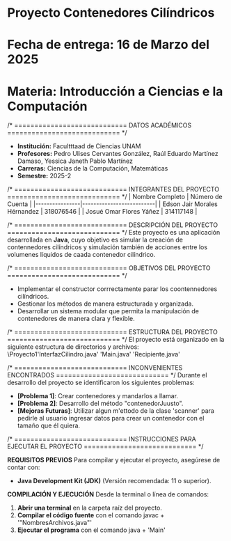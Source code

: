 # Proyecto Contenedores Cilíndricos
# Fecha de entrega: 16 de Marzo del 2025
# Materia: Introducción a Ciencias e la Computación


/* ============================
   DATOS ACADÉMICOS
   ============================ */
- **Institución:** Facultttaad de Ciencias UNAM
- **Profesores:** Pedro Ulises Cervantes González, Raúl Eduardo Martínez Damaso, Yessica Janeth Pablo Martínez
- **Carreras:** Ciencias de la Computación, Matemáticas
- **Semestre:** 2025-2


/* ============================
   INTEGRANTES DEL PROYECTO
   ============================ */
| Nombre Completo | Número de Cuenta |
|----------------|--------------------------|
| Edson Jair Morales Hérnandez | 318076546 |
| Josué Omar Flores Yáñez      | 314117148 |


/* ============================
   DESCRIPCIÓN DEL PROYECTO
   ============================ */
Este proyecto es una aplicación desarrollada en **Java**, cuyo objetivo es simular la creación de contennedores cilíndricos y simulación
también de acciones entre los volumenes líquidos de caada contenedor cilíndrico.


/* ============================
   OBJETIVOS DEL PROYECTO
   ============================ */
  - Implementar el constructor corrrectamente parar los coontennedores cilíndricos.
  - Gestionar los métodos de manera estructurada y organizada.
  - Desarrollar un sistema modular que permita la manipulación de contenedores de manera clara y flexible.


/* ============================
   ESTRUCTURA DEL PROYECTO
   ============================ */
El proyecto está organizado en la siguiente estructura de directorios y archivos: \Proyecto1\'InterfazCilindro.java' 'Main.java' 'Recipiente.java'


/* ============================
   INCONVENIENTES ENCONTRADOS
   ============================ */
Durante el desarrollo del proyecto se identificaron los siguientes problemas:

- **[Problema 1]**: Crear contenedores y mandarlos a llamar.
- **[Problema 2]**: Desarrollo del método "contenedorJuusto".
- **[Mejoras Futuras]**: Utilizar algun m'ettodo de la clase 'scanner' para pedirle al usuario ingresar datos para crear un contenedor con el tamaño que él quiera.


/* ============================
   INSTRUCCIONES PARA EJECUTAR EL PROYECTO
   ============================ */

**REQUISITOS PREVIOS**
Para compilar y ejecutar el proyecto, asegúrese de contar con:
- **Java Development Kit (JDK)** (Versión recomendada: 11 o superior).

**COMPILACIÓN Y EJECUCIÓN**
Desde la terminal o línea de comandos:

1. **Abrir una terminal** en la carpeta raíz del proyecto.
2. **Compilar el código fuente** con el comando javac + '"NombresArchivos.java"'
3. **Ejecutar el programa** con el comando java + 'Main'
